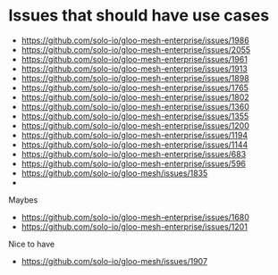 # Issues that should have use cases

* https://github.com/solo-io/gloo-mesh-enterprise/issues/1986
* https://github.com/solo-io/gloo-mesh-enterprise/issues/2055
* https://github.com/solo-io/gloo-mesh-enterprise/issues/1961
* https://github.com/solo-io/gloo-mesh-enterprise/issues/1913
* https://github.com/solo-io/gloo-mesh-enterprise/issues/1898
* https://github.com/solo-io/gloo-mesh-enterprise/issues/1765
* https://github.com/solo-io/gloo-mesh-enterprise/issues/1802
* https://github.com/solo-io/gloo-mesh-enterprise/issues/1360
* https://github.com/solo-io/gloo-mesh-enterprise/issues/1355
* https://github.com/solo-io/gloo-mesh-enterprise/issues/1200
* https://github.com/solo-io/gloo-mesh-enterprise/issues/1194
* https://github.com/solo-io/gloo-mesh-enterprise/issues/1144
* https://github.com/solo-io/gloo-mesh-enterprise/issues/683
* https://github.com/solo-io/gloo-mesh-enterprise/issues/596
* https://github.com/solo-io/gloo-mesh/issues/1835
* 

Maybes
* https://github.com/solo-io/gloo-mesh-enterprise/issues/1680
* https://github.com/solo-io/gloo-mesh-enterprise/issues/1201

Nice to have 

* https://github.com/solo-io/gloo-mesh/issues/1907